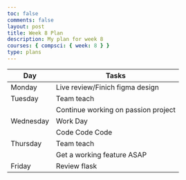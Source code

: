 ```yaml
---
toc: false
comments: false
layout: post
title: Week 8 Plan
description: My plan for week 8
courses: { compsci: { week: 8 } }
type: plans
---
```


| Day       | Tasks                               |
| --------- | ----------------------------------- |
| Monday    | Live review/Finich figma design     |
| Tuesday   | Team teach                          |
|           | Continue working on passion project |
| Wednesday | Work Day                            |
|           | Code Code Code                      |
| Thursday  | Team teach                          |
|           | Get a working feature ASAP          |
| Friday    | Review flask                        |
